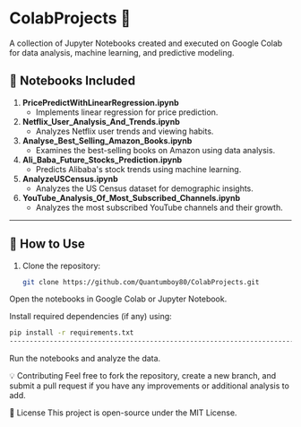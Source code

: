 # ColabProjects 🚀  
A collection of Jupyter Notebooks created and executed on Google Colab for data analysis, machine learning, and predictive modeling.

## 📂 Notebooks Included  

1. **PricePredictWithLinearRegression.ipynb**  
   - Implements linear regression for price prediction.  
2. **Netflix_User_Analysis_And_Trends.ipynb**  
   - Analyzes Netflix user trends and viewing habits.  
3. **Analyse_Best_Selling_Amazon_Books.ipynb**  
   - Examines the best-selling books on Amazon using data analysis.  
4. **Ali_Baba_Future_Stocks_Prediction.ipynb**  
   - Predicts Alibaba's stock trends using machine learning.  
5. **AnalyzeUSCensus.ipynb**  
   - Analyzes the US Census dataset for demographic insights.  
6. **YouTube_Analysis_Of_Most_Subscribed_Channels.ipynb**  
   - Analyzes the most subscribed YouTube channels and their growth.
-------------------------------------------------------------------------------------------------------------------------------------------------------------------------------
## 🔧 How to Use  
1. Clone the repository:  
   ```sh
   git clone https://github.com/Quantumboy80/ColabProjects.git
Open the notebooks in Google Colab or Jupyter Notebook.

Install required dependencies (if any) using:

 ```sh
pip install -r requirements.txt
-------------------------------------------------------------------------------------------------------------------------------------------------------------------------------
  ```
Run the notebooks and analyze the data.

💡 Contributing
Feel free to fork the repository, create a new branch, and submit a pull request if you have any improvements or additional analysis to add.

📜 License
This project is open-source under the MIT License.
